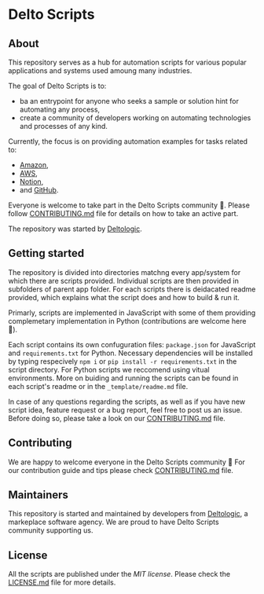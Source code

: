 # Delto Scripts
## About
This repository serves as a hub for automation scripts for various popular applications and systems used amoung many industries.

The goal of Delto Scripts is to:
- ba an entrypoint for anyone who seeks a sample or solution hint for automating any process,
- create a community of developers working on automating technologies and processes of any kind.

Currently, the focus is on providing automation examples for tasks related to:
- [Amazon](https://www.amazon.com/),
- [AWS](https://aws.amazon.com/),
- [Notion](https://www.notion.so/),
- and [GitHub](https://github.com/).

Everyone is welcome to take part in the Delto Scripts community 🚀. Please follow [CONTRIBUTING.md](./CONTRIBUTING.md) file for details on how to take an active part.

The repository was started by [Deltologic](https://deltologic.com).

## Getting started
The repository is divided into directories matchng every app/system for which there are scripts provided. Individual scripts are then provided in subfolders of parent app folder. For each scripts there is deidacated readme provided, which explains what the script does and how to build & run it.

Primarly, scripts are implemented in JavaScript with some of them providing complemetary implementation in Python (contributions are welcome here 🚀).

Each script contains its own confuguration files: `package.json` for JavaScript and `requirements.txt` for Python. Necessary dependencies will be installed by typing respecively `npm i` or `pip install -r requirements.txt` in the script directory. For Python scripts we reccomend using vitual environments. More on buiding and running the scripts can be found in each script's readme or in the `_template/readme.md` file.

In case of any questions regarding the scripts, as well as if you have new script idea, feature request or a bug report, feel free to post us an issue. Before doing so, please take a look on our [CONTRIBUTING.md](./CONTRIBUTING.md) file.

## Contributing
We are happy to welcome everyone in the Delto Scripts community 🚀 For our contribution guide and tips please check [CONTRIBUTING.md](./CONTRIBUTING.md) file.

## Maintainers
This repository is started and maintained by developers from [Deltologic](https://deltologic.com), a markeplace software agency. We are proud to have Delto Scripts community supporting us.


## License
All the scripts are published under the _MIT license_. Please check the [LICENSE.md](./LICENSE) file for more details.
